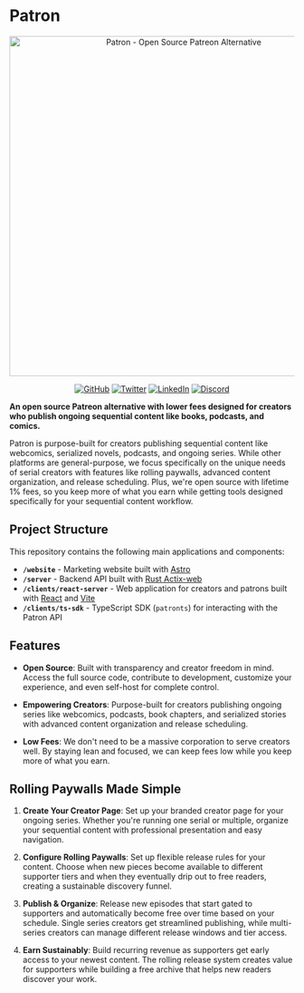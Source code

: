 # Patron

<div align="center">
  <img src="https://www.patron.com/og.png" alt="Patron - Open Source Patreon Alternative" width="600">
  
  [![GitHub](https://img.shields.io/badge/GitHub-patroninc%2Fpatron-181717?style=flat&logo=github)](https://github.com/patroninc/patron)
  [![Twitter](https://img.shields.io/badge/Twitter-@skeptrune-1DA1F2?style=flat&logo=twitter)](https://x.com/skeptrune)
  [![LinkedIn](https://img.shields.io/badge/LinkedIn-patroninc-0077B5?style=flat&logo=linkedin)](https://www.linkedin.com/company/patroninc/)
  [![Discord](https://img.shields.io/badge/Discord-Join%20Server-5865F2?style=flat&logo=discord)](https://discord.gg/3vtTNMZbjG)
</div>

**An open source Patreon alternative with lower fees designed for creators who publish ongoing sequential content like books, podcasts, and comics.**

Patron is purpose-built for creators publishing sequential content like webcomics, serialized novels, podcasts, and ongoing series. While other platforms are general-purpose, we focus specifically on the unique needs of serial creators with features like rolling paywalls, advanced content organization, and release scheduling. Plus, we're open source with lifetime 1% fees, so you keep more of what you earn while getting tools designed specifically for your sequential content workflow.

## Project Structure

This repository contains the following main applications and components:

- **`/website`** - Marketing website built with [Astro](https://astro.build)
- **`/server`** - Backend API built with [Rust Actix-web](https://actix.rs/)
- **`/clients/react-server`** - Web application for creators and patrons built with [React](https://react.dev/) and [Vite](https://vite.dev/)
- **`/clients/ts-sdk`** - TypeScript SDK (`patronts`) for interacting with the Patron API

## Features

- **Open Source**: Built with transparency and creator freedom in mind. Access the full source code, contribute to development, customize your experience, and even self-host for complete control.

- **Empowering Creators**: Purpose-built for creators publishing ongoing series like webcomics, podcasts, book chapters, and serialized stories with advanced content organization and release scheduling.

- **Low Fees**: We don't need to be a massive corporation to serve creators well. By staying lean and focused, we can keep fees low while you keep more of what you earn.

## Rolling Paywalls Made Simple

1. **Create Your Creator Page**: Set up your branded creator page for your ongoing series. Whether you're running one serial or multiple, organize your sequential content with professional presentation and easy navigation.

2. **Configure Rolling Paywalls**: Set up flexible release rules for your content. Choose when new pieces become available to different supporter tiers and when they eventually drip out to free readers, creating a sustainable discovery funnel.

3. **Publish & Organize**: Release new episodes that start gated to supporters and automatically become free over time based on your schedule. Single series creators get streamlined publishing, while multi-series creators can manage different release windows and tier access.

4. **Earn Sustainably**: Build recurring revenue as supporters get early access to your newest content. The rolling release system creates value for supporters while building a free archive that helps new readers discover your work.
